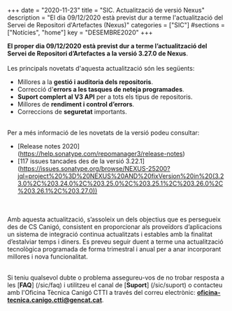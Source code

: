 +++
date        = "2020-11-23"
title       = "SIC. Actualització de versió Nexus"
description = "El dia 09/12/2020 està previst dur a terme l'actualització del Servei de Repositori d'Artefactes (Nexus)"
categories  = ["SIC"]
#sections    = ["Notícies", "home"]
key         = "DESEMBRE2020"
+++

**El proper dia 09/12/2020 està previst dur a terme l’actualització del Servei de Repositori d’Artefactes a la versió 3.27.0 de Nexus**.
<br>
<br>
Les principals novetats d'aquesta actualització són les següents:
<br>

* Millores a la **gestió i auditoria dels repositoris**.
* Correcció d'**errors a les tasques de neteja programades**.
* **Suport complert al V3 API** per a tots els tipus de repositoris.
* Millores de **rendiment i control d’errors**.
* Correccions de **seguretat** importants.

<br>
Per a més informació de les novetats de la versió podeu consultar:

- [Release notes 2020] (https://help.sonatype.com/repomanager3/release-notes)
- [117 issues tancades des de la versió 3.22.1] (https://issues.sonatype.org/browse/NEXUS-25200?jql=project%20%3D%20NEXUS%20AND%20fixVersion%20in%20(3.23.0%2C%203.24.0%2C%203.25.0%2C%203.25.1%2C%203.26.0%2C%203.26.1%2C%203.27.0))

<br>
<br>
Amb aquesta actualització, s’assoleix un dels objectius que es persegueix des de CS Canigó, consistent en proporcionar als
proveïdors d’aplicacions un sistema de integració continua actualitzats i estables amb la finalitat d’estalviar temps i diners.
Es preveu seguir duent a terme una actualització tecnològica programada de forma trimestral i anual per a anar incorporant
millores i nova funcionalitat.
<br>
<br>

Si teniu qualsevol dubte o problema assegureu-vos de no trobar resposta a les [**FAQ**] (/sic/faq) i utilitzeu el canal
de [**Suport**] (/sic/suport) o contacteu amb l'Oficina Tècnica Canigó CTTI a través del correu electrònic: **oficina-tecnica.canigo.ctti@gencat.cat**.